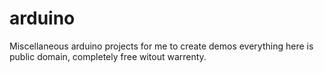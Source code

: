 # arduino
Miscellaneous arduino projects for me to create demos 
everything here is public domain, completely free witout warrenty.
